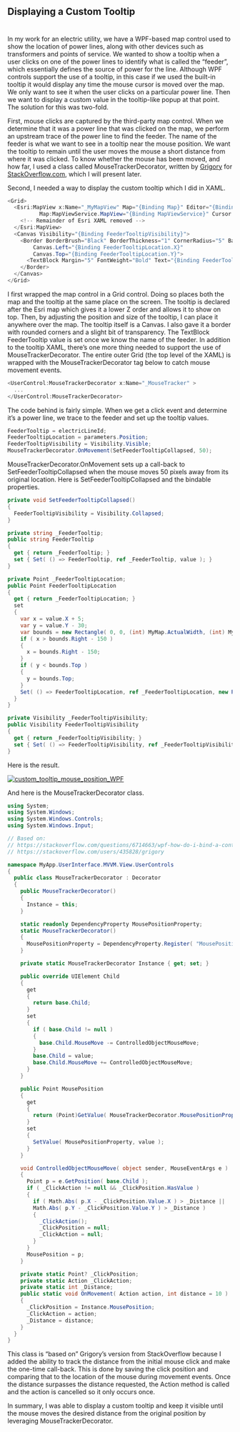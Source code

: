 ## Displaying a Custom Tooltip 
#
In my work for an electric utility, we have a WPF-based map control used to show the location of power lines, along with other devices such as transformers and points of service. We wanted to show a tooltip when a user clicks on one of the power lines to identify what is called the “feeder”, which essentially defines the source of power for the line. Although WPF controls support the use of a tooltip, in this case if we used the built-in tooltip it would display any time the mouse cursor is moved over the map. We only want to see it when the user clicks on a particular power line. Then we want to display a custom value in the tooltip-like popup at that point. The solution for this was two-fold.

First, mouse clicks are captured by the third-party map control. When we determine that it was a power line that was clicked on the map, we perform an upstream trace of the power line to find the feeder. The name of the feeder is what we want to see in a tooltip near the mouse position. We want the tooltip to remain until the user moves the mouse a short distance from where it was clicked. To know whether the mouse has been moved, and how far, I used a class called MouseTrackerDecorator, written by [Grigory](https://stackoverflow.com/users/435828/grigory) for [StackOverflow.com](https://stackoverflow.com/questions/6714663/wpf-how-do-i-bind-a-controls-position-to-the-current-mouse-position), which I will present later.

Second, I needed a way to display the custom tooltip which I did in XAML.

```csharp
<Grid>
  <Esri:MapView x:Name="_MyMapView" Map="{Binding Map}" Editor="{Binding Editor}"
          Map:MapViewService.MapView="{Binding MapViewService}" Cursor ="{Binding MapCursor}" >
    <!-- Remainder of Esri XAML removed -->
  </Esri:MapView>
  <Canvas Visibility="{Binding FeederTooltipVisibility}">
    <Border BorderBrush="Black" BorderThickness="1" CornerRadius="5" Background="LightGray" Opacity=".75"
        Canvas.Left="{Binding FeederTooltipLocation.X}"
        Canvas.Top="{Binding FeederTooltipLocation.Y}">
      <TextBlock Margin="5" FontWeight="Bold" Text="{Binding FeederTooltip, StringFormat='Feeder is {0}'}" />
    </Border>
  </Canvas>
</Grid>
```

I first wrapped the map control in a Grid control. Doing so places both the map and the tooltip at the same place on the screen. The tooltip is declared after the Esri map which gives it a lower Z order and allows it to show on top. Then, by adjusting the position and size of the tooltip, I can place it anywhere over the map. The tooltip itself is a Canvas. I also gave it a border with rounded corners and a slight bit of transparency. The TextBlock FeederTooltip value is set once we know the name of the feeder. In addition to the tooltip XAML, there’s one more thing needed to support the use of MouseTrackerDecorator. The entire outer Grid (the top level of the XAML) is wrapped with the MouseTrackerDecorator tag below to catch mouse movement events.

```csharp
<UserControl:MouseTrackerDecorator x:Name="_MouseTracker" >
  ...
</UserControl:MouseTrackerDecorator>
```

The code behind is fairly simple. When we get a click event and determine it’s a power line, we trace to the feeder and set up the tooltip values.

```csharp
FeederTooltip = electricLineId;
FeederTooltipLocation = parameters.Position;
FeederTooltipVisibility = Visibility.Visible;
MouseTrackerDecorator.OnMovement(SetFeederTooltipCollapsed, 50);
```

MouseTrackerDecorator.OnMovement sets up a call-back to SetFeederTooltipCollapsed when the mouse moves 50 pixels away from its original location. Here is SetFeederTooltipCollapsed and the bindable properties.

```csharp
private void SetFeederTooltipCollapsed()
{
  FeederTooltipVisibility = Visibility.Collapsed;
}

private string _FeederTooltip;
public string FeederTooltip
{
  get { return _FeederTooltip; }
  set { Set( () => FeederTooltip, ref _FeederTooltip, value ); }
}

private Point _FeederTooltipLocation;
public Point FeederTooltipLocation
{
  get { return _FeederTooltipLocation; }
  set
  {
    var x = value.X + 5;
    var y = value.Y - 30;
    var bounds = new Rectangle( 0, 0, (int) MyMap.ActualWidth, (int) MyMap.ActualHeight );
    if ( x > bounds.Right - 150 )
    {
      x = bounds.Right - 150;
    }
    if ( y < bounds.Top )
    {
      y = bounds.Top;
    }
    Set( () => FeederTooltipLocation, ref _FeederTooltipLocation, new Point( x, y ) );
  }
}

private Visibility _FeederTooltipVisibility;
public Visibility FeederTooltipVisibility
{
  get { return _FeederTooltipVisibility; }
  set { Set( () => FeederTooltipVisibility, ref _FeederTooltipVisibility, value ); }
}
```

Here is the result.

[![custom_tooltip_mouse_position_WPF](https://intellitect.com/wp-content/uploads/2015/12/custom_tooltip_mouse_position_WPF.png)](https://intellitect.com/wp-content/uploads/2015/12/custom_tooltip_mouse_position_WPF.png "Display Custom Mouse Tooltip on Large WPF Control")

And here is the MouseTrackerDecorator class.

```csharp
using System;
using System.Windows;
using System.Windows.Controls;
using System.Windows.Input;

// Based on:
// https://stackoverflow.com/questions/6714663/wpf-how-do-i-bind-a-controls-position-to-the-current-mouse-position
// https://stackoverflow.com/users/435828/grigory

namespace MyApp.UserInterface.MVVM.View.UserControls
{
  public class MouseTrackerDecorator : Decorator
  {
    public MouseTrackerDecorator()
    {
      Instance = this;
    }

    static readonly DependencyProperty MousePositionProperty;
    static MouseTrackerDecorator()
    {
      MousePositionProperty = DependencyProperty.Register( "MousePosition", typeof( Point ), typeof( MouseTrackerDecorator ) );
    }

    private static MouseTrackerDecorator Instance { get; set; }

    public override UIElement Child
    {
      get
      {
        return base.Child;
      }
      set
      {
        if ( base.Child != null )
        {
          base.Child.MouseMove -= ControlledObjectMouseMove;
        }
        base.Child = value;
        base.Child.MouseMove += ControlledObjectMouseMove;
      }
    }

    public Point MousePosition
    {
      get
      {
        return (Point)GetValue( MouseTrackerDecorator.MousePositionProperty );
      }
      set
      {
        SetValue( MousePositionProperty, value );
      }
    }

    void ControlledObjectMouseMove( object sender, MouseEventArgs e )
    {
      Point p = e.GetPosition( base.Child );
      if ( _ClickAction != null && _ClickPosition.HasValue )
      {
        if ( Math.Abs( p.X - _ClickPosition.Value.X ) > _Distance ||
        Math.Abs( p.Y - _ClickPosition.Value.Y ) > _Distance )
        {
          _ClickAction();
          _ClickPosition = null;
          _ClickAction = null;
        }
      }
      MousePosition = p;
    }

    private static Point? _ClickPosition;
    private static Action _ClickAction;
    private static int _Distance;
    public static void OnMovement( Action action, int distance = 10 )
    {
      _ClickPosition = Instance.MousePosition;
      _ClickAction = action;
      _Distance = distance;
    }
  }
}
```

This class is “based on” Grigory’s version from StackOverflow because I added the ability to track the distance from the initial mouse click and make the one-time call-back. This is done by saving the click position and comparing that to the location of the mouse during movement events. Once the distance surpasses the distance requested, the Action method is called and the action is cancelled so it only occurs once.

In summary, I was able to display a custom tooltip and keep it visible until the mouse moves the desired distance from the original position by leveraging MouseTrackerDecorator.
